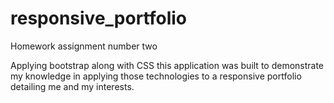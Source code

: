 # responsive_portfolio
Homework assignment number two

Applying bootstrap along with CSS this application was built to demonstrate my knowledge in applying those technologies to a responsive portfolio detailing me and my interests.
